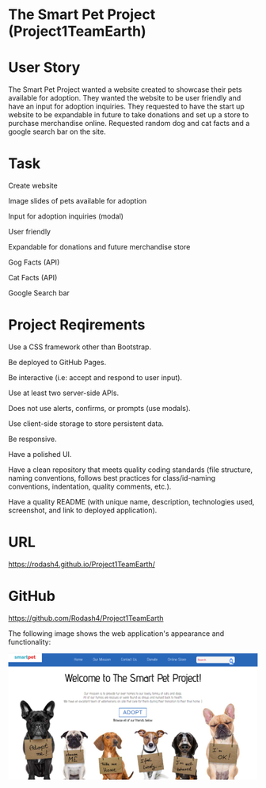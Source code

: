 
# The Smart Pet Project (Project1TeamEarth)

#  User Story
The Smart Pet Project wanted a website created to showcase their pets available for adoption. They wanted the website to be user friendly and have an input for adoption inquiries. They requested to have the start up website to be expandable in future to take donations and set up a store to purchase merchandise online. Requested random dog and cat facts and a google search bar on the site. 

# Task
Create website 

Image slides of pets available for adoption

Input for adoption inquiries (modal)

User friendly

Expandable for donations and future merchandise store

Gog Facts (API)

Cat Facts (API)

Google Search bar

# Project Reqirements

Use a CSS framework other than Bootstrap.

Be deployed to GitHub Pages.

Be interactive (i.e: accept and respond to user input).

Use at least two server-side APIs.

Does not use alerts, confirms, or prompts (use modals).

Use client-side storage to store persistent data.

Be responsive.

Have a polished UI.

Have a clean repository that meets quality coding standards (file structure, naming conventions, follows best practices for class/id-naming conventions, indentation, quality comments, etc.).

Have a quality README (with unique name, description, technologies used, screenshot, and link to deployed application).

# URL
https://rodash4.github.io/Project1TeamEarth/

# GitHub 
https://github.com/Rodash4/Project1TeamEarth

The following image shows the web application's appearance and functionality:

![The Smart Pet Project Website](Assets\images\smartPetProject.PNG)

